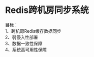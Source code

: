 <h1>Redis跨机房同步系统</h1>

目标：<br/>
	1、跨机房Redis缓存数据同步 <br/>
	2、弱侵入性部署<br/>
	3、数据一致性保障<br/>
	4、系统高可用性保障<br/>


